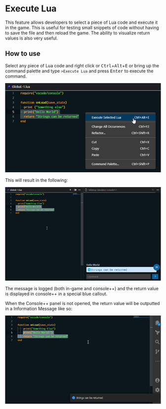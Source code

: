 # Execute Lua

This feature allows developers to select a piece of Lua code and execute it in the game. This is useful for testing small snippets of code without having to save the file and then reload the game. The ability to visualize return values is also very useful.

## How to use

Select any piece of Lua code and right click or <kbd class="kbc-button-sm">Ctrl</kbd>+<kbd class="kbc-button-sm">Alt</kbd>+<kbd class="kbc-button-sm">E</kbd> or bring up the command palette and type `>Execute Lua` and press <kbd class="kbc-button-sm">Enter</kbd> to execute the command.

![Execute Lua Context Menu](contextMenu.png)

This will result in the following:

![Return Console](returnConsole.png)

The message is logged (both in-game and console++) and the return value is displayed in console++ in a special blue callout.

When the Console++ panel is not opened, the return value will be outputted in a Information Message like so:

![Return Message](returnInfoMessage.png)
